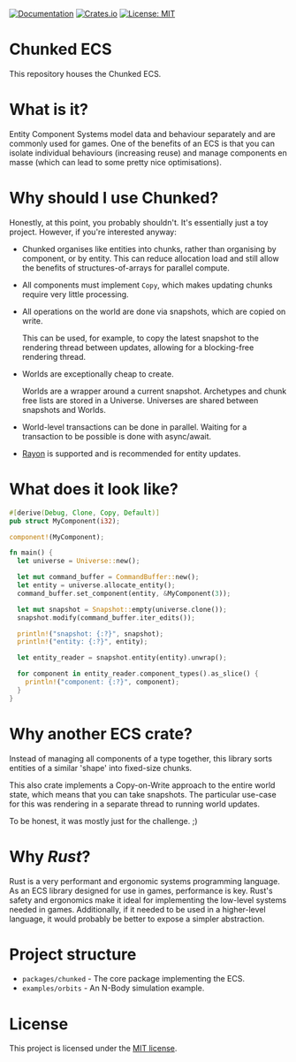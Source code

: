 [![Documentation](https://docs.rs/chunked/badge.svg)](https://docs.rs/chunked/)
[![Crates.io](https://img.shields.io/crates/v/chunked.svg)](https://crates.io/crates/chunked)
[![License: MIT](https://img.shields.io/badge/License-MIT-blue.svg)](LICENSE)

# Chunked ECS
This repository houses the Chunked ECS.

# What is it?
Entity Component Systems model data and behaviour separately and are commonly
used for games. One of the benefits of an ECS is that you can isolate
individual behaviours (increasing reuse) and manage components en masse
(which can lead to some pretty nice optimisations).

# Why should I use Chunked?
Honestly, at this point, you probably shouldn't. It's essentially just a toy
project. However, if you're interested anyway:

- Chunked organises like entities into chunks, rather than organising by
  component, or by entity. This can reduce allocation load and still allow
  the benefits of structures-of-arrays for parallel compute.
  
- All components must implement `Copy`, which makes updating chunks require
  very little processing.
  
- All operations on the world are done via snapshots, which are copied on write.
  
  This can be used, for example, to copy the latest snapshot to the rendering
  thread between updates, allowing for a blocking-free rendering thread.
  
- Worlds are exceptionally cheap to create.
  
  Worlds are a wrapper around a current snapshot. Archetypes and chunk free
  lists are stored in a Universe. Universes are shared between snapshots and
  Worlds.
  
- World-level transactions can be done in parallel. Waiting for a transaction to
  be possible is done with async/await.
  
- [Rayon](https://github.com/rayon-rs/rayon) is supported and is recommended for
  entity updates.

# What does it look like?

```rust
#[derive(Debug, Clone, Copy, Default)]
pub struct MyComponent(i32);

component!(MyComponent);

fn main() {
  let universe = Universe::new();

  let mut command_buffer = CommandBuffer::new();
  let entity = universe.allocate_entity();
  command_buffer.set_component(entity, &MyComponent(3));

  let mut snapshot = Snapshot::empty(universe.clone());
  snapshot.modify(command_buffer.iter_edits());

  println!("snapshot: {:?}", snapshot);
  println!("entity: {:?}", entity);

  let entity_reader = snapshot.entity(entity).unwrap();

  for component in entity_reader.component_types().as_slice() {
    println!("component: {:?}", component);
  }
}
```

# Why another ECS crate?
Instead of managing all components of a type together, this library sorts
entities of a similar 'shape' into fixed-size chunks.

This also crate implements a Copy-on-Write approach to the entire
world state, which means that you can take snapshots. The particular use-case
for this was rendering in a separate thread to running world updates.

To be honest, it was mostly just for the challenge. ;)

# Why _Rust_?
Rust is a very performant and ergonomic systems programming language.
As an ECS library designed for use in games, performance is key. Rust's safety
and ergonomics make it ideal for implementing the low-level systems needed in
games. Additionally, if it needed to be used in a higher-level language, it
would probably be better to expose a simpler abstraction.

# Project structure

 - `packages/chunked` - The core package implementing the ECS.
 - `examples/orbits` - An N-Body simulation example.

# License
This project is licensed under the [MIT license](LICENSE).
